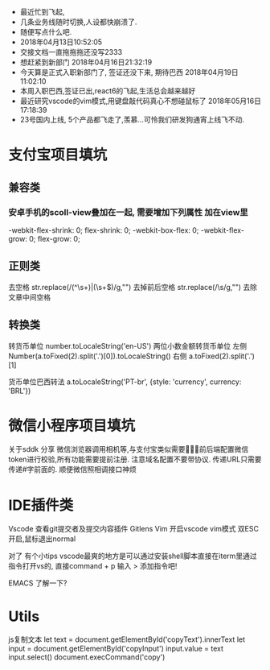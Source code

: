 * 最近忙到飞起,
* 几条业务线随时切换,人设都快崩溃了.
* 随便写点什么吧.
* 2018年04月13日10:52:05
* 交接文档一直拖拖拖还没写2333
* 想赶紧到新部门
2018年04月16日21:32:19
* 今天算是正式入职新部门了, 签证还没下来, 期待巴西
2018年04月19日11:02:10
* 本周入职巴西,签证已出,react6的飞起,生活总会越来越好
* 最近研究vscode的vim模式,用键盘敲代码真心不想碰鼠标了
2018年05月16日17:18:39
* 23号国内上线, 5个产品都飞走了,羡慕...可怜我们研发狗通宵上线飞不动.


# 支付宝项目填坑

## 兼容类 
### 安卓手机的scoll-view叠加在一起, 需要增加下列属性 加在view里
-webkit-flex-shrink: 0;
    flex-shrink: 0;
    -webkit-box-flex: 0;
    -webkit-flex-grow: 0;
    flex-grow: 0;


## 正则类
去空格
str.replace(/(^\s+)|(\s+$)/g,"")   去掉前后空格
str.replace(/\s/g,"")           去除文章中间空格

## 转换类
转货币单位
number.toLocaleString('en-US')
两位小数金额转货币单位
左侧 
Number(a.toFixed(2).split('.')[0]).toLocaleString()
右侧 
a.toFixed(2).split('.')[1]

货币单位巴西转法
a.toLocaleString('PT-br', {style: 'currency', currency: 'BRL'})

# 微信小程序项目填坑
关于sddk 分享 微信浏览器调用相机等,与支付宝类似需要前后端配置微信token进行校验,所有功能需要提前注册.
注意域名配置不要带协议.
传递URL只需要传递#字前面的.
顺便微信照相调接口神烦

# IDE插件类
Vscode 查看git提交者及提交内容插件 Gitlens
Vim    开启vscode vim模式 双ESC开启,鼠标退出normal

对了  有个小tips  vscode最爽的地方是可以通过安装shell脚本直接在iterm里通过指令打开vs的, 直接command + p 输入 > 添加指令吧!

EMACS 了解一下?


# Utils
js复制文本
let text = document.getElementById('copyText').innerText
        let input = document.getElementById('copyInput')
        input.value = text
        input.select()
        document.execCommand('copy')